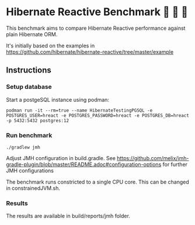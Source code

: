 # Hibernate Reactive Benchmark 🚧 🚧 🚧

This benchmark aims to compare Hibernate Reactive performance against plain Hibernate ORM.

It's initially based on the examples in https://github.com/hibernate/hibernate-reactive/tree/master/example

## Instructions

### Setup database

Start a postgeSQL instance using podman:

```podman run -it --rm=true --name HibernateTestingPGSQL -e POSTGRES_USER=hreact -e POSTGRES_PASSWORD=hreact -e POSTGRES_DB=hreact -p 5432:5432 postgres:12```

### Run benchmark

```./gradlew jmh```

Adjust JMH configuration in build.gradle. 
See https://github.com/melix/jmh-gradle-plugin/blob/master/README.adoc#configuration-options for further JMH configurations

The benchmark runs constricted to a single CPU core. This can be changed in constrainedJVM.sh. 

### Results

The results are available in build/reports/jmh folder.